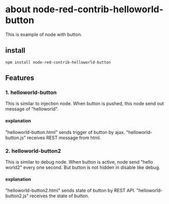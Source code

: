 # about node-red-contrib-helloworld-button
This is example of node with button.

## install
```
npm install node-red-contrib-helloworld-button
```

## Features
### 1. helloworld-button
This is similar to injection node.
When button is pushed, this node send out message of "helloworld".

#### explanation
"helloworld-button.html" sends trigger of button by ajax.
"helloworld-button.js" receives REST message from html.

### 2. helloworld-button2
This is similar to debug node.
When button is active, node send "hello world2" every one second. But button is not hidden in disable like debug.

#### explanation
"helloworld-button2.html" sends state of button by REST API.
"helloworld-button2.js" receives the state of button.
